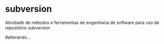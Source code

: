# subversion
Atividade de métodos e ferramentas de engenharia de software para uso de repositório subversion


#alterando...